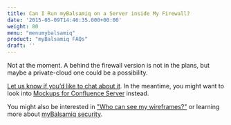 ```yaml
---
title: Can I Run myBalsamiq on a Server inside My Firewall?
date: '2015-05-09T14:46:35.000+00:00'
weight: 80
menu: "menumybalsamiq"
product: "myBalsamiq FAQs"
draft: ''
---
```


Not at the moment. A behind the firewall version is not in the plans, but maybe a private-cloud one could be a possibility.

[Let us know if you’d like to chat about it](mailto:peldi@balsamiq.com). In the meantime, you might want to look into [Mockups for Confluence Server](https://marketplace.atlassian.com/plugins/com.balsamiq.confluence.plugins.mockups) instead.

You might also be interested in ["Who can see my wireframes?"](https://docs.balsamiq.com/mybalsamiq/tos/#who-can-see-my-wireframes) or learning more about [myBalsamiq security](/mybalsamiq/secure/).

